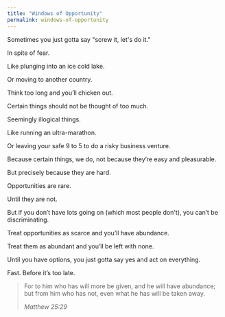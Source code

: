 ```yaml
---
title: "Windows of Opportunity"
permalink: windows-of-opportunity
---
```

Sometimes you just gotta say "screw it, let's do it."

In spite of fear.

Like plunging into an ice cold lake.

Or moving to another country.

Think too long and you’ll chicken out.

Certain things should not be thought of too much.

Seemingly illogical things.

Like running an ultra-marathon.

Or leaving your safe 9 to 5 to do a risky business venture.

Because certain things, we do, not because they’re easy and pleasurable.

But precisely because they are hard.

Opportunities are rare.

Until they are not.

But if you don’t have lots going on (which most people don't), you can’t be discriminating.

Treat opportunities as scarce and you’ll have abundance.

Treat them as abundant and you’ll be left with none.

Until you have options, you just gotta say yes and act on everything.

Fast. Before it’s too late.

> For to him who has will more be given, and he will have abundance; but from him who has not, even what he has will be taken away.
> 
> <cite>Matthew 25:29</cite>